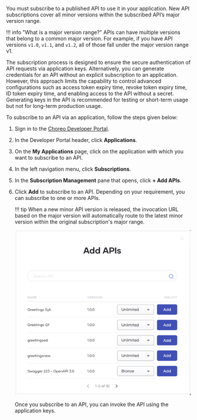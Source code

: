 
You must subscribe to a published API to use it in your application. New API subscriptions cover all minor versions within the subscribed API’s major version range.

!!! info "What is a major version range?"
          APIs can have multiple versions that belong to a common major version. For example, if you have API versions `v1.0`, `v1.1`, and `v1.2`, all of those fall under the major version range v1.

The subscription process is designed to ensure the secure authentication of API requests via application keys. Alternatively, you can generate credentials for an API without an explicit subscription to an application. However, this approach limits the capability to control advanced configurations such as access token expiry time, revoke token expiry time, ID token expiry time, and enabling access to the API without a secret. Generating keys in the API is recommended for testing or short-term usage but not for long-term production usage. 

To subscribe to an API via an application, follow the steps given below: 

1. Sign in to the [Choreo Developer Portal](https://devportal.choreo.dev).
2. In the Developer Portal header, click **Applications**.
3. On the **My Applications** page, click on the application with which you want to subscribe to an API.
4. In the left navigation menu, click **Subscriptions**. 
5. In the **Subscription Management** pane that opens, click **+ Add APIs**. 
6. Click **Add** to subscribe to an API. Depending on your requirement, you can subscribe to one or more APIs.

    !!! tip
          When a new minor API version is released, the invocation URL based on the major version will automatically route to the latest minor version within the original subscription's major range.

    ![Add APIs](../assets/img/consume/add-apis.png)

    Once you subscribe to an API, you can invoke the API using the application keys. 

